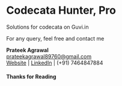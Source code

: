 # Codecata Hunter, Pro

Solutions for codecata on Guvi.in


For any query, feel free and contact me


**Prateek Agrawal**  
prateekagrawal89760@gmail.com  
[Website][400] | [LinkedIn][500] | (+91) 7464847884

#### Thanks for Reading


 [400]: http://agrawalprateek.me
 [500]: https://www.linkedin.com/in/agrawal-prateek
